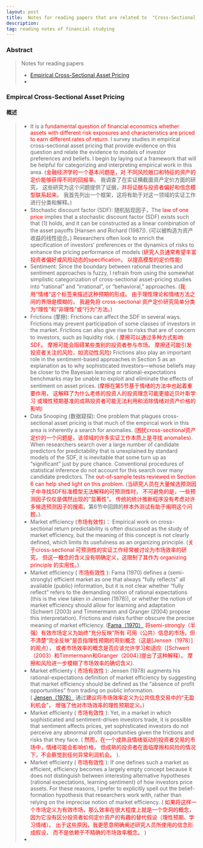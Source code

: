 ```yaml
---
layout: post 
title:  Notes for reading papers that are related to  "Cross-Sectional Asset Pricing" 
description:    
tag: reading notes of financial studying
---
```


### Abstract
> Notes for reading papers
> * [Empirical Cross-Sectional 
Asset Pricing](https://cpb-us-w2.wpmucdn.com/voices.uchicago.edu/dist/f/575/files/2020/07/EmpiricalCSAP.pdf)
> * []() 
>

### Empircal Cross-Sectional Asset Pricing

#### 概述

> * It is a <font color=red>fundamental question of financial economics 
whether assets with different risk exposures and characteristics are priced 
to earn different rates of return</font>. 
I survey studies in empirical cross-sectional asset pricing that provide evidence 
on this question and relate the evidence to models of investor preferences and beliefs. 
I begin by laying out a framework that will be helpful for categorizing 
and interpreting empirical work in this area.
(<font color=red>金融经济学的一个基本问题是，对
不同风险敞口和特征的资产的定价能够获得不同的回报率</font>。
我调查了在实证横截面资产定价方面的研究，
这些研究为这个问题提供了证据，<font color=red>并将证据与投资者偏好和信念模型联系起来</font>。
我首先列出一个框架，这将有助于对这一领域的实证工作进行分类和解释。)
> * Stochastic discount factor (SDF): 随机贴现因子，The <font color=red>law of one price</font> 
implies that a stochastic discount factor (SDF) exists such that (1) holds, 
and it can be constructed as a linear combination of the asset payoffs [Hansen and Richard (1987]).
(可以被构造为资产收益的线性组合。) 
Researchers often look to enrich the specification of investors’ preferences 
or the dynamics of risks to enhance the pricing performance of models
(<font color=red>研究人员通常希望丰富投资者偏好或风险动态的specification，
以提高模型的定价性能</font>)
> * Sentiment: Since the boundary between rational theories and sentiment approaches is fuzzy,
 I refrain from using the somewhat simplistic categorization 
of cross-sectional asset-pricing studies into “rational” and “irrational”, 
or “behavioral,” approaches. (<font color=red>我用“情绪”这个标签来描述这种预期的形成。
由于理性理论和情绪方法之间的界限是模糊的，
我避免将 cross-sectional 资产定价研究简单分类为“理性”和“非理性”或“行为”方法。</font>)
> * Frictions (摩擦):  Frictions can affect the SDF in several ways. 
Frictions may prevent participation of some classes of investors 
in the market. Frictions can also give rise to risks 
that are of concern to investors, such as liquidity risk. 
(<font color=red> 摩擦可以通过多种方式影响SDF。
摩擦可能会阻碍某些类别的投资者参与市场。
摩擦还可能引发投资者关注的风险，如流动性风险</font>)
Frictions also play an important role in the sentiment-based 
approaches in Section 5 as an explanation as to 
why sophisticated investors—whose beliefs may be closer to the Bayesian learning 
or rational-expectations benchmarks may be unable to exploit and 
eliminate the effects of sentiment on asset prices.
(<font color=red>摩擦在第5节基于情绪的方法中也起着重要作用，
这解释了为什么老练的投资人的投资理念可能更接近贝叶斯学习
或理性预期基准的成熟投资者可能无法利用和消除情绪对资产价格的影响</font>)
> * Data Snooping (数据窥探): 
One problem that plagues cross-sectional asset pricing is that 
much of the empirical work in this area is inherently a search for anomalies.
(<font color=red>困扰cross-sectional资产定价的一个问题是，该领域的许多实证工作本质上是寻找 anomalies</font>).
When researchers search over a large number 
of candidate predictors for predictability 
that is unexplained by standard models of the SDF, 
it is inevitable that some turn up as “significant” just by pure chance.
Conventional procedures of statistical inference 
do not account for this search over many candidate predictors. 
The <font color=red>out-of-sample tests reviewed in Section 6 can help shed light on this problem</font>.
(<font color=red>当研究人员在大量候选预测因子中寻找SDF标准模型无法解释的可预测性时，
不可避免的是，一些预测因子仅仅是偶然出现的“显著性”。
传统的统计推断程序没有考虑对许多候选预测因子的搜索</font>。第6节中回顾的<font color=red>样本外测试有助于阐明这个问题</font>。).
> * Market efficiency (<font color=red>市场有效性</font>)：
Empirical work on cross-sectional return predictability 
is often discussed as the study of market efficiency, 
but the meaning of this concept is not clearly defined, 
which limits its usefulness as an organizing principle.
(<font color=red>关于cross-sectional 可预测性的实证工作经常被讨论为市场效率的研究，
但这一概念的含义没有明确定义，这限制了其作为 organizing principle 的实用性。</font>). 
> * Market efficiency (<font color=red> 市场有效性 </font>):
Fama (1970) defines a (semi-strongly) efficient market as one that always “fully reflects” 
all available (public) information, but it is not clear whether “fully reflect” refers to 
the demanding notion of rational expectations (this is the view taken in Jensen (1978)), 
or whether the notion of market efficiency should allow 
for learning and adaptation (Schwert (2003) and Timmermann and Granger (2004) propose 
this interpretation). 
Frictions and risks further obscure the precise meaning of market efficiency.
([Fama（1970）](https://doi.org/10.2307/2325486) <font color=red>将semi-strongly（半强）有效市场定义为始终“充分反映”所有
可用（公共）信息的市场，但不清楚“完全反映”是否指理性预期的苛刻概念（这是[Jensen（1978）]的观点），
或者市场效率的概念是否应该允许学习和适应（[Schwert（2003）和Timmermann和Granger（2004）]提出了这种解释）。
摩擦和风险进一步模糊了市场效率的确切含义</font>). 
> * Market efficienty (<font color=red> 市场有效性 </font>): 
Jensen (1978) augments his rational-expectations definition of market efficiency by suggesting that market efficiency should be defined 
as the “absence of profit opportunities” from trading on public information.  
( [Jensen（1978）](https://doi.org/10.1016/0304-405X(78)90025-9) 
通过<font color=red>建议将市场效率定义为公共信息交易中的“无盈利机会”，
增强了他对市场效率的理性预期定义。</font>)
> * Market efficienty (<font color=red> 市场有效性 </font>): 
Yet, in a market in which sophisticated and sentiment-driven investors trade, 
it is possible that sentiment affects prices, yet sophisticated investors do not 
perceive any abnormal profit opportunities given the frictions and risks that they face.
(<font color=red> 然而，在一个成熟且情绪驱动的投资者交易的市场中，情绪可能会影响价格，
但成熟的投资者在面临摩擦和风险的情况下，不会察觉到任何异常利润机会。 </font>). 
> * Market efficienty (<font color=red> 市场有效性 </font>): 
If one defines such a market as efficient, 
efficiency becomes a largely empty concept because it does not distinguish 
between interesting alternative hypotheses (rational expectations, learning sentiment) 
of how investors price assets. 
For these reasons, I prefer to explicitly spell out the belief-formation hypothesis 
that researchers work with, 
rather than relying on the imprecise notion of market efficiency.
(<font color=red> 如果将这样一个市场定义为有效市场，那么效率在很大程度上就是一个空洞的概念，
因为它没有区分投资者如何定价资产的有趣的替代假设（理性预期、学习情绪）。
出于这些原因，我更愿意明确阐述研究人员所使用的信念形成假设，
而不是依赖于不精确的市场效率概念。 </font>)
> * 

